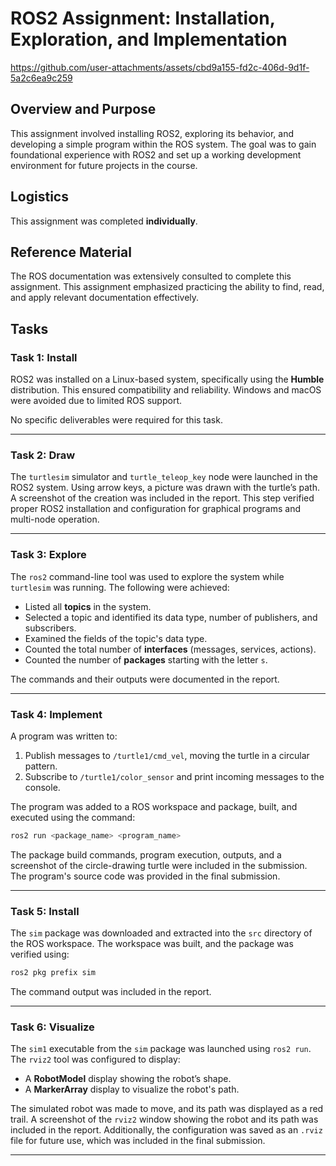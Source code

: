 # ROS2 Assignment: Installation, Exploration, and Implementation

https://github.com/user-attachments/assets/cbd9a155-fd2c-406d-9d1f-5a2c6ea9c259


## Overview and Purpose

This assignment involved installing ROS2, exploring its behavior, and developing a simple program within the ROS system. The goal was to gain foundational experience with ROS2 and set up a working development environment for future projects in the course.

## Logistics

This assignment was completed **individually**.

## Reference Material

The ROS documentation was extensively consulted to complete this assignment. This assignment emphasized practicing the ability to find, read, and apply relevant documentation effectively.

## Tasks

### Task 1: Install

ROS2 was installed on a Linux-based system, specifically using the **Humble** distribution. This ensured compatibility and reliability. Windows and macOS were avoided due to limited ROS support.

No specific deliverables were required for this task.

---

### Task 2: Draw

The `turtlesim` simulator and `turtle_teleop_key` node were launched in the ROS2 system. Using arrow keys, a picture was drawn with the turtle’s path. A screenshot of the creation was included in the report. This step verified proper ROS2 installation and configuration for graphical programs and multi-node operation.

---

### Task 3: Explore

The `ros2` command-line tool was used to explore the system while `turtlesim` was running. The following were achieved:
- Listed all **topics** in the system.
- Selected a topic and identified its data type, number of publishers, and subscribers.
- Examined the fields of the topic's data type.
- Counted the total number of **interfaces** (messages, services, actions).
- Counted the number of **packages** starting with the letter `s`.

The commands and their outputs were documented in the report.

---

### Task 4: Implement

A program was written to:
1. Publish messages to `/turtle1/cmd_vel`, moving the turtle in a circular pattern.
2. Subscribe to `/turtle1/color_sensor` and print incoming messages to the console.

The program was added to a ROS workspace and package, built, and executed using the command:
```bash
ros2 run <package_name> <program_name>
```

The package build commands, program execution, outputs, and a screenshot of the circle-drawing turtle were included in the submission. The program's source code was provided in the final submission.

---

### Task 5: Install

The `sim` package was downloaded and extracted into the `src` directory of the ROS workspace. The workspace was built, and the package was verified using:
```bash
ros2 pkg prefix sim
```

The command output was included in the report.

---

### Task 6: Visualize

The `sim1` executable from the `sim` package was launched using `ros2 run`. The `rviz2` tool was configured to display:
- A **RobotModel** display showing the robot’s shape.
- A **MarkerArray** display to visualize the robot's path.

The simulated robot was made to move, and its path was displayed as a red trail. A screenshot of the `rviz2` window showing the robot and its path was included in the report. Additionally, the configuration was saved as an `.rviz` file for future use, which was included in the final submission.

---

